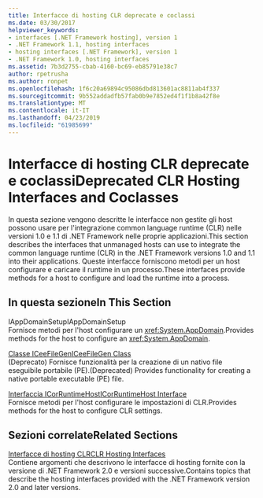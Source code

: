 ```yaml
---
title: Interfacce di hosting CLR deprecate e coclassi
ms.date: 03/30/2017
helpviewer_keywords:
- interfaces [.NET Framework hosting], version 1
- .NET Framework 1.1, hosting interfaces
- hosting interfaces [.NET Framework], version 1
- .NET Framework 1.0, hosting interfaces
ms.assetid: 7b3d2755-cbab-4160-bc69-eb85791e38c7
author: rpetrusha
ms.author: ronpet
ms.openlocfilehash: 1f6c20a69894c95086dbd813601ac8811ab4f337
ms.sourcegitcommit: 9b552addadfb57fab0b9e7852ed4f1f1b8a42f8e
ms.translationtype: MT
ms.contentlocale: it-IT
ms.lasthandoff: 04/23/2019
ms.locfileid: "61985699"
---
```

# <a name="deprecated-clr-hosting-interfaces-and-coclasses"></a><span data-ttu-id="2217f-102">Interfacce di hosting CLR deprecate e coclassi</span><span class="sxs-lookup"><span data-stu-id="2217f-102">Deprecated CLR Hosting Interfaces and Coclasses</span></span>
<span data-ttu-id="2217f-103">In questa sezione vengono descritte le interfacce non gestite gli host possono usare per l'integrazione common language runtime (CLR) nelle versioni 1.0 e 1.1 di .NET Framework nelle proprie applicazioni.</span><span class="sxs-lookup"><span data-stu-id="2217f-103">This section describes the interfaces that unmanaged hosts can use to integrate the common language runtime (CLR) in the .NET Framework versions 1.0 and 1.1 into their applications.</span></span> <span data-ttu-id="2217f-104">Queste interfacce forniscono metodi per un host configurare e caricare il runtime in un processo.</span><span class="sxs-lookup"><span data-stu-id="2217f-104">These interfaces provide methods for a host to configure and load the runtime into a process.</span></span>  
  
## <a name="in-this-section"></a><span data-ttu-id="2217f-105">In questa sezione</span><span class="sxs-lookup"><span data-stu-id="2217f-105">In This Section</span></span>  
 <span data-ttu-id="2217f-106">IAppDomainSetup</span><span class="sxs-lookup"><span data-stu-id="2217f-106">IAppDomainSetup</span></span>  
 <span data-ttu-id="2217f-107">Fornisce metodi per l'host configurare un <xref:System.AppDomain>.</span><span class="sxs-lookup"><span data-stu-id="2217f-107">Provides methods for the host to configure an <xref:System.AppDomain>.</span></span>  
  
 [<span data-ttu-id="2217f-108">Classe ICeeFileGen</span><span class="sxs-lookup"><span data-stu-id="2217f-108">ICeeFileGen Class</span></span>](../../../../docs/framework/unmanaged-api/hosting/iceefilegen-class.md)  
 <span data-ttu-id="2217f-109">(Deprecato) Fornisce funzionalità per la creazione di un nativo file eseguibile portabile (PE).</span><span class="sxs-lookup"><span data-stu-id="2217f-109">(Deprecated) Provides functionality for creating a native portable executable (PE) file.</span></span>  
  
 [<span data-ttu-id="2217f-110">Interfaccia ICorRuntimeHost</span><span class="sxs-lookup"><span data-stu-id="2217f-110">ICorRuntimeHost Interface</span></span>](../../../../docs/framework/unmanaged-api/hosting/icorruntimehost-interface.md)  
 <span data-ttu-id="2217f-111">Fornisce metodi per l'host configurare le impostazioni di CLR.</span><span class="sxs-lookup"><span data-stu-id="2217f-111">Provides methods for the host to configure CLR settings.</span></span>  
  
## <a name="related-sections"></a><span data-ttu-id="2217f-112">Sezioni correlate</span><span class="sxs-lookup"><span data-stu-id="2217f-112">Related Sections</span></span>  
 [<span data-ttu-id="2217f-113">Interfacce di hosting CLR</span><span class="sxs-lookup"><span data-stu-id="2217f-113">CLR Hosting Interfaces</span></span>](../../../../docs/framework/unmanaged-api/hosting/clr-hosting-interfaces.md)  
 <span data-ttu-id="2217f-114">Contiene argomenti che descrivono le interfacce di hosting fornite con la versione di .NET Framework 2.0 e versioni successive.</span><span class="sxs-lookup"><span data-stu-id="2217f-114">Contains topics that describe the hosting interfaces provided with the .NET Framework version 2.0 and later versions.</span></span>
